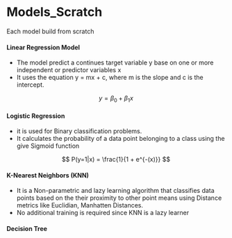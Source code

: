 # Models_Scratch
Each model build from scratch


#### Linear Regression Model
- The model predict a continues target variable y base on one or more independent or predictor variables x
- It uses the equation y = mx + c, where m is the slope and c is the intercept.

$$
y = \beta_0 + \beta_1 x
$$


#### Logistic Regression
- it is used for Binary classification problems.
- It calculates the probability of a data point belonging to a class  using the give Sigmoid function

$$
P(y=1|x) = \frac{1}{1 + e^{-(x)}}
$$


#### K-Nearest Neighbors (KNN)
- It is a Non-parametric and lazy learning algorithm that classifies data points based on the their proximity to other point means using Distance metrics like Euclidian, Manhatten Distances.
- No additional training is required since KNN is a lazy learner


#### Decision Tree





